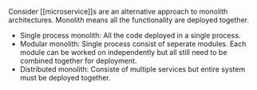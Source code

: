 Consider [[microservice]]s are an alternative approach to monolith architectures. Monolith means all the functionality are deployed together.

* Single process monolith: All the code deployed in a single process.
* Modular monolith: Single process consist of seperate modules. Each module can be worked on independently but all still need to be combined together for deployment.
* Distributed monolith: Consiste of multiple services but entire system must be deployed together.